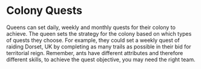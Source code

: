 # Colony Quests

Queens can set daily, weekly and monthly quests for their colony to achieve. The queen sets the strategy for the colony based on which types of quests they choose. For example, they could set a weekly quest of raiding Dorset, UK by completing as many trails as possible in their bid for territorial reign. Remember, ants have different attributes and therefore different skills, to achieve the quest objective, you may need the right team.
